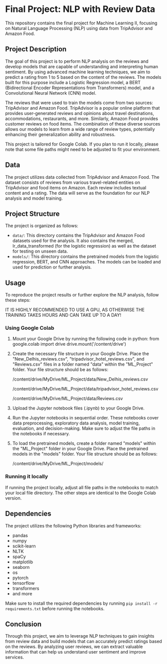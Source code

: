 # Final Project: NLP with Review Data

This repository contains the final project for Machine Learning II, focusing on Natural Language Processing (NLP) using data from TripAdvisor and Amazon Food.

## Project Description
The goal of this project is to perform NLP analysis on the reviews and develop models that are capable of understanding and interpreting human sentiment. By using advanced machine learning techniques, we aim to predict a rating from 1 to 5 based on the content of the reviews. The models built for this purpose include a Logistic Regression model, a BERT (Bidirectional Encoder Representations from Transformers) model, and a Convolutional Neural Network (CNN) model.

The reviews that were used to train the models come from two sources: TripAdvisor and Amazon Food. TripAdvisor is a popular online platform that provides user-generated reviews and opinions about travel destinations, accommodations, restaurants, and more. Similarly, Amazon Food provides customer reviews on food items. The combination of these diverse sources allows our models to learn from a wide range of review types, potentially enhancing their generalization ability and robustness.

This project is tailored for Google Colab. If you plan to run it locally, please note that some file paths might need to be adjusted to fit your environment.

## Data
The project utilizes data collected from TripAdvisor and Amazon Food. The dataset consists of reviews from various travel-related entities on TripAdvisor and food items on Amazon. Each review includes textual content and a rating. The data will serve as the foundation for our NLP analysis and model training.

## Project Structure
The project is organized as follows:

- `data/`: This directory contains the TripAdvisor and Amazon Food datasets used for the analysis. It also contains the merged, lr_data_transformed (for the logistic regression) as well as the dataset for testing on unseen data.
- `models/`: This directory contains the pretrained models from the logistic regression, BERT, and CNN approaches. The models can be loaded and used for prediction or further analysis.

## Usage

To reproduce the project results or further explore the NLP analysis, follow these steps:

IT IS HIGHLY RECOMMENDED TO USE A GPU, AS OTHERWISE THE TRAINING TAKES HOURS AND CAN TAKE UP TO A DAY!

### Using Google Colab

1. Mount your Google Drive by running the following code in python:
from google.colab import drive
drive.mount('/content/drive')

2. Create the necessary file structure in your Google Drive. Place the "New_Delhis_reviews.csv", "tripadvisor_hotel_reviews.csv", and "Reviews.csv" files in a folder named "data" within the "ML_Project" folder. Your file structure should be as follows:

   /content/drive/MyDrive/ML_Project/data/New_Delhis_reviews.csv
   
   /content/drive/MyDrive/ML_Project/data/tripadvisor_hotel_reviews.csv
   
   /content/drive/MyDrive/ML_Project/data/Reviews.csv


3. Upload the Jupyter notebook files (.ipynb) to your Google Drive.

4. Run the Jupyter notebooks in sequential order. These notebooks cover data preprocessing, exploratory data analysis, model training, evaluation, and decision-making. Make sure to adjust the file paths in the notebooks if necessary.

5. To load the pretrained models, create a folder named "models" within the "ML_Project" folder in your Google Drive. Place the pretrained models in the "models" folder. Your file structure should be as follows:

   /content/drive/MyDrive/ML_Project/models/
   

### Running it locally
If running the project locally, adjust all file paths in the notebooks to match your local file directory. The other steps are identical to the Google Colab version.



## Dependencies
The project utilizes the following Python libraries and frameworks:

- pandas
- numpy
- scikit-learn
- NLTK
- spaCy
- matplotlib
- seaborn
- os
- pytorch
- tensorflow
- transformers
- and more

Make sure to install the required dependencies by running `pip install -r requirements.txt` before running the notebooks.

## Conclusion
Through this project, we aim to leverage NLP techniques to gain insights from review data and build models that can accurately predict ratings based on the reviews. By analyzing user reviews, we can extract valuable information that can help us understand user sentiment and improve services.
